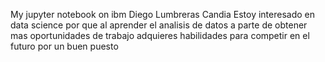My jupyter notebook on ibm
Diego Lumbreras Candia
Estoy interesado en data science por que al aprender el analisis de datos a parte de obtener mas oportunidades de trabajo adquieres habilidades para competir en el futuro por un buen puesto
